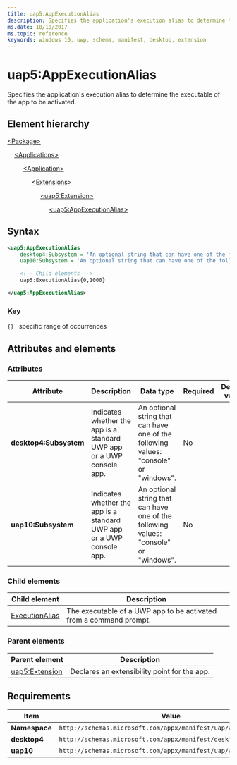```yaml
---
title: uap5:AppExecutionAlias
description: Specifies the application's execution alias to determine the executable of the app to be activated (uap5:AppExecutionAlias).
ms.date: 10/10/2017
ms.topic: reference
keywords: windows 10, uwp, schema, manifest, desktop, extension 
---
```


# uap5:AppExecutionAlias

Specifies the application's execution alias to determine the executable of the app to be activated.

## Element hierarchy

[\<Package\>](element-package.md)

&nbsp;&nbsp;&nbsp;&nbsp;[\<Applications\>](element-applications.md)

&nbsp;&nbsp;&nbsp;&nbsp; &nbsp;&nbsp;&nbsp;&nbsp;[\<Application\>](element-application.md)

&nbsp;&nbsp;&nbsp;&nbsp; &nbsp;&nbsp;&nbsp;&nbsp; &nbsp;&nbsp;&nbsp;&nbsp;[\<Extensions\>](element-1-extensions.md)

&nbsp;&nbsp;&nbsp;&nbsp; &nbsp;&nbsp;&nbsp;&nbsp; &nbsp;&nbsp;&nbsp;&nbsp; &nbsp;&nbsp;&nbsp;&nbsp;[\<uap5:Extension\>](element-uap5-extension.md)

&nbsp;&nbsp;&nbsp;&nbsp; &nbsp;&nbsp;&nbsp;&nbsp; &nbsp;&nbsp;&nbsp;&nbsp; &nbsp;&nbsp;&nbsp;&nbsp; &nbsp;&nbsp;&nbsp;&nbsp;[\<uap5:AppExecutionAlias\>](element-uap5-appexecutionalias.md)

## Syntax

```xml
<uap5:AppExecutionAlias
    desktop4:Subsystem = 'An optional string that can have one of the following values: "console" or "windows".'
    uap10:Subsystem = 'An optional string that can have one of the following values: "console" or "windows".' >

    <!-- Child elements -->
    uap5:ExecutionAlias{0,1000}

</uap5:AppExecutionAlias>
```

### Key

`{}`   specific range of occurrences

## Attributes and elements

### Attributes

| Attribute | Description | Data type | Required | Default value |
|-|-|-|-|-|
| **desktop4:Subsystem** | Indicates whether the app is a standard UWP app or a UWP console app. | An optional string that can have one of the following values: "console" or "windows". | No |  |
| **uap10:Subsystem** | Indicates whether the app is a standard UWP app or a UWP console app. | An optional string that can have one of the following values: "console" or "windows". | No |  |

### Child elements

| Child element | Description |
|-|-|
| [ExecutionAlias](element-uap5-ExecutionAlias.md) | The executable of a UWP app to be activated from a command prompt. |

### Parent elements

| Parent element | Description |
|-|-|
| [uap5:Extension](element-uap5-extension.md) | Declares an extensibility point for the app. |

## Requirements

| Item | Value |
|--|--|
| **Namespace** | `http://schemas.microsoft.com/appx/manifest/uap/windows10/5` |
| **desktop4** | `http://schemas.microsoft.com/appx/manifest/desktop/windows10/4` |
| **uap10** | `http://schemas.microsoft.com/appx/manifest/uap/windows10/5` |
